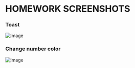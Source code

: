 # HOMEWORK SCREENSHOTS
### Toast
![image](https://user-images.githubusercontent.com/98197909/209092847-f90dcf6b-0b8d-4084-bdbe-fc823061ee01.png)
### Change number color
![image](https://user-images.githubusercontent.com/98197909/209092880-ae3d64ff-1a32-4a88-ac68-25d22c8b4475.png)
